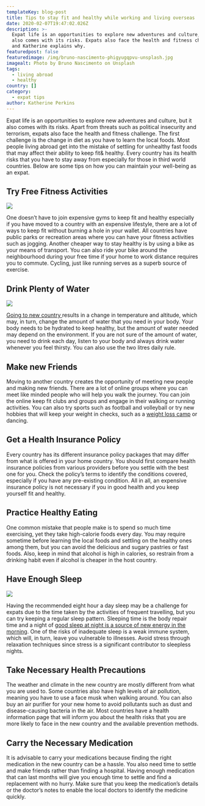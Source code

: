 ```yaml
---
templateKey: blog-post
title: Tips to stay fit and healthy while working and living overseas
date: 2020-02-07T19:47:02.026Z
description: >-
  Expat life is an opportunities to explore new adventures and culture, but it
  also comes with its risks. Expats also face the health and fitness challenge
  and Katherine explains why.
featuredpost: false
featuredimage: /img/bruno-nascimento-phigyugqpvu-unsplash.jpg
imagealt: Photo by Bruno Nascimento on Unsplash
tags:
  - living abroad
  - healthy
country: []
category:
  - expat tips
author: Katherine Perkins
---
```

Expat life is an opportunities to explore new adventures and culture, but it also comes with its risks. Apart from threats such as political insecurity and terrorism, expats also face the health and fitness challenge. The first challenge is the change in diet as you have to learn the local foods. Most people living abroad get into the mistake of settling for unhealthy fast foods that may affect their ability to keep fit& healthy. Every country has its health risks that you have to stay away from especially for those in third world countries. Below are some tips on how you can maintain your well-being as an expat.

## Try Free Fitness Activities

![](/img/photo-by-alexander-redl-on-unsplash.jpg)

One doesn’t have to join expensive gyms to keep fit and healthy especially if you have moved to a country with an expensive lifestyle, there are a lot of ways to keep fit without burning a hole in your wallet. All countries have public parks or recreation areas where you can have your fitness activities such as jogging. Another cheaper way to stay healthy is by using a bike as your means of transport. You can also ride your bike around the neighbourhood during your free time if your home to work distance requires you to commute. Cycling, just like running serves as a superb source of exercise.

## Drink Plenty of Water

![](/img/photo-by-jana-sabeth-on-unsplash.jpg)

[Going to new country ](https://www.thexpatmagazine.com/blog/2014-06-23-culture-shock-expats/)results in a change in temperature and altitude, which may, in turn, change the amount of water that you need in your body. Your body needs to be hydrated to keep healthy, but the amount of water needed may depend on the environment. If you are not sure of the amount of water, you need to drink each day, listen to your body and always drink water whenever you feel thirsty. You can also use the two litres daily rule.

## Make new Friends

Moving to another country creates the opportunity of meeting new people and making new friends. There are a lot of online groups where you can meet like minded people who will help you walk the journey. You can join the online keep fit clubs and groups and engage in their walking or running activities. You can also try sports such as football and volleyball or try new hobbies that will keep your weight in checks, such as a [weight loss camp](https://www.weightlossformenthai.com/lose-weight-thailand-holidays-reviews-tips/) or dancing.

## Get a Health Insurance Policy

Every country has its different insurance policy packages that may differ from what is offered in your home country. You should first compare health insurance policies from various providers before you settle with the best one for you. Check the policy’s terms to identify the conditions covered, especially if you have any pre-existing condition. All in all, an expensive insurance policy is not necessary if you in good health and you keep yourself fit and healthy.

## Practice Healthy Eating

One common mistake that people make is to spend so much time exercising, yet they take high-calorie foods every day. You may require sometime before learning the local foods and settling on the healthy ones among them, but you can avoid the delicious and sugary pastries or fast foods. Also, keep in mind that alcohol is high in calories, so restrain from a drinking habit even if alcohol is cheaper in the host country.

## Have Enough Sleep

![](/img/photo-by-kinga-cichewicz-on-unsplash.jpg)

Having the recommended eight hour a day sleep may be a challenge for expats due to the time taken by the activities of frequent travelling, but you can try keeping a regular sleep pattern. Sleeping time is the body repair time and a night of [good sleep at night is a source of new energy in the morning](https://www.nia.nih.gov/health/good-nights-sleep). One of the risks of inadequate sleep is a weak immune system, which will, in turn, leave you vulnerable to illnesses. Avoid stress through relaxation techniques since stress is a significant contributor to sleepless nights.

## Take Necessary Health Precautions

The weather and climate in the new country are mostly different from what you are used to. Some countries also have high levels of air pollution, meaning you have to use a face musk when walking around. You can also buy an air purifier for your new home to avoid pollutants such as dust and disease-causing bacteria in the air. Most countries have a health information page that will inform you about the health risks that you are more likely to face in the new country and the available prevention methods.

## Carry the Necessary Medication

It is advisable to carry your medications because finding the right medication in the new country can be a hassle. You also need time to settle and make friends rather than finding a hospital. Having enough medication that can last months will give you enough time to settle and find a replacement with no hurry. Make sure that you keep the medication’s details or the doctor’s notes to enable the local doctors to identify the medicine quickly.
